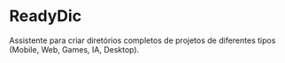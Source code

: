 # ReadyDic
Assistente para criar diretórios completos de projetos de diferentes tipos (Mobile, Web, Games, IA, Desktop).

